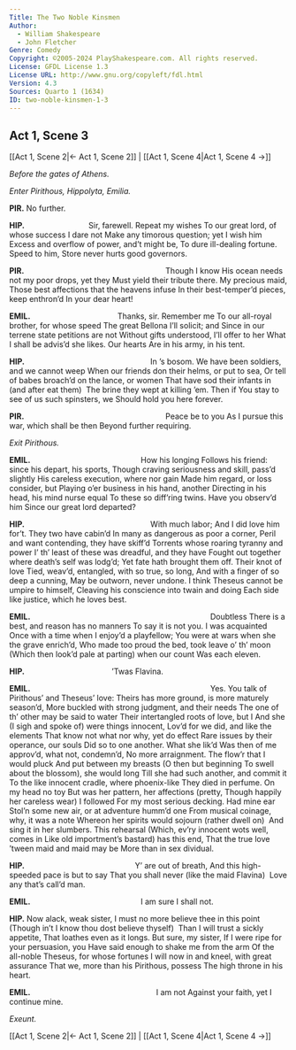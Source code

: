 ```yaml
---
Title: The Two Noble Kinsmen
Author: 
  - William Shakespeare
  - John Fletcher
Genre: Comedy
Copyright: ©2005-2024 PlayShakespeare.com. All rights reserved.
License: GFDL License 1.3
License URL: http://www.gnu.org/copyleft/fdl.html
Version: 4.3
Sources: Quarto 1 (1634)
ID: two-noble-kinsmen-1-3
---
```


## Act 1, Scene 3
[[Act 1, Scene 2|← Act 1, Scene 2]] | [[Act 1, Scene 4|Act 1, Scene 4 →]]

*Before the gates of Athens.*

*Enter Pirithous, Hippolyta, Emilia.*

**PIR.**
No further.

**HIP.**
        Sir, farewell. Repeat my wishes
To our great lord, of whose success I dare not
Make any timorous question; yet I wish him
Excess and overflow of power, and’t might be,
To dure ill-dealing fortune. Speed to him,
Store never hurts good governors.

**PIR.**
                  Though I know
His ocean needs not my poor drops, yet they
Must yield their tribute there. My precious maid,
Those best affections that the heavens infuse
In their best-temper’d pieces, keep enthron’d
In your dear heart!

**EMIL.**
           Thanks, sir. Remember me
To our all-royal brother, for whose speed
The great Bellona I’ll solicit; and
Since in our terrene state petitions are not
Without gifts understood, I’ll offer to her
What I shall be advis’d she likes. Our hearts
Are in his army, in his tent.

**HIP.**
                In ’s bosom.
We have been soldiers, and we cannot weep
When our friends don their helms, or put to sea,
Or tell of babes broach’d on the lance, or women
That have sod their infants in (and after eat them) 
The brine they wept at killing ’em. Then if
You stay to see of us such spinsters, we
Should hold you here forever.

**PIR.**
                  Peace be to you
As I pursue this war, which shall be then
Beyond further requiring.

*Exit Pirithous.*

**EMIL.**
              How his longing
Follows his friend: since his depart, his sports,
Though craving seriousness and skill, pass’d slightly
His careless execution, where nor gain
Made him regard, or loss consider, but
Playing o’er business in his hand, another
Directing in his head, his mind nurse equal
To these so diff’ring twins. Have you observ’d him
Since our great lord departed?

**HIP.**
                With much labor;
And I did love him for’t. They two have cabin’d
In many as dangerous as poor a corner,
Peril and want contending, they have skiff’d
Torrents whose roaring tyranny and power
I’ th’ least of these was dreadful, and they have
Fought out together where death’s self was lodg’d;
Yet fate hath brought them off. Their knot of love
Tied, weav’d, entangled, with so true, so long,
And with a finger of so deep a cunning,
May be outworn, never undone. I think
Theseus cannot be umpire to himself,
Cleaving his conscience into twain and doing
Each side like justice, which he loves best.

**EMIL.**
                       Doubtless
There is a best, and reason has no manners
To say it is not you. I was acquainted
Once with a time when I enjoy’d a playfellow;
You were at wars when she the grave enrich’d,
Who made too proud the bed, took leave o’ th’ moon
(Which then look’d pale at parting) when our count
Was each eleven.

**HIP.**
           ’Twas Flavina.

**EMIL.**
                       Yes.
You talk of Pirithous’ and Theseus’ love:
Theirs has more ground, is more maturely season’d,
More buckled with strong judgment, and their needs
The one of th’ other may be said to water
Their intertangled roots of love, but I
And she (I sigh and spoke of) were things innocent,
Lov’d for we did, and like the elements
That know not what nor why, yet do effect
Rare issues by their operance, our souls
Did so to one another. What she lik’d
Was then of me approv’d, what not, condemn’d,
No more arraignment. The flow’r that I would pluck
And put between my breasts (O then but beginning
To swell about the blossom), she would long
Till she had such another, and commit it
To the like innocent cradle, where phoenix-like
They died in perfume. On my head no toy
But was her pattern, her affections (pretty,
Though happily her careless wear) I followed
For my most serious decking. Had mine ear
Stol’n some new air, or at adventure humm’d one
From musical coinage, why, it was a note
Whereon her spirits would sojourn (rather dwell on) 
And sing it in her slumbers. This rehearsal
(Which, ev’ry innocent wots well, comes in
Like old importment’s bastard) has this end,
That the true love ’tween maid and maid may be
More than in sex dividual.

**HIP.**
              Y’ are out of breath,
And this high-speeded pace is but to say
That you shall never (like the maid Flavina) 
Love any that’s call’d man.

**EMIL.**
              I am sure I shall not.

**HIP.**
Now alack, weak sister,
I must no more believe thee in this point
(Though in’t I know thou dost believe thyself) 
Than I will trust a sickly appetite,
That loathes even as it longs. But sure, my sister,
If I were ripe for your persuasion, you
Have said enough to shake me from the arm
Of the all-noble Theseus, for whose fortunes
I will now in and kneel, with great assurance
That we, more than his Pirithous, possess
The high throne in his heart.

**EMIL.**
                I am not
Against your faith, yet I continue mine.

*Exeunt.*

[[Act 1, Scene 2|← Act 1, Scene 2]] | [[Act 1, Scene 4|Act 1, Scene 4 →]]